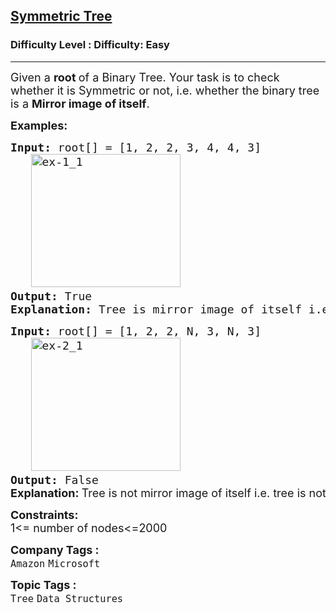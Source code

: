 <h2><a href="https://www.geeksforgeeks.org/problems/symmetric-tree/1">Symmetric Tree</a></h2><h3>Difficulty Level : Difficulty: Easy</h3><hr><div class="problems_problem_content__Xm_eO"><p><span style="font-size: 18px;">Given a <strong>root </strong>of a Binary Tree. Your task is to check whether it is Symmetric or not, i.e. whether the binary tree is a <strong>Mirror image of itself</strong>.</span></p>
<p><span style="font-size: 18px;"><strong>Examples:</strong></span></p>
<pre><span style="font-size: 18px;"><strong>Input:</strong> root[] = [1, 2, 2, 3, 4, 4, 3]
   <img src="https://media.geeksforgeeks.org/wp-content/uploads/20240926171713/ex-1_1.webp" alt="ex-1_1" width="239" height="213"><strong>
Output: </strong>True<strong>
Explanation: </strong>Tree is mirror image of itself i.e. tree is symmetric.</span>
</pre>
<pre><span style="font-size: 18px;"><strong>Input: </strong>root[] = [1, 2, 2, N, 3, N, 3]
   <img src="https://media.geeksforgeeks.org/wp-content/uploads/20240926171713/ex-2_1.webp" alt="ex-2_1" width="239" height="213"><strong>
Output: </strong>False<br><strong style="font-family: -apple-system, BlinkMacSystemFont, 'Segoe UI', Roboto, Oxygen, Ubuntu, Cantarell, 'Open Sans', 'Helvetica Neue', sans-serif;">Explanation: </strong><span style="font-family: -apple-system, BlinkMacSystemFont, 'Segoe UI', Roboto, Oxygen, Ubuntu, Cantarell, 'Open Sans', 'Helvetica Neue', sans-serif;">Tree is not mirror image of itself i.e. tree is not symmetric.</span></span></pre>
<p><span style="font-size: 18px;"><strong>Constraints:</strong><br>1&lt;= number of nodes&lt;=2000</span></p></div><p><span style=font-size:18px><strong>Company Tags : </strong><br><code>Amazon</code>&nbsp;<code>Microsoft</code>&nbsp;<br><p><span style=font-size:18px><strong>Topic Tags : </strong><br><code>Tree</code>&nbsp;<code>Data Structures</code>&nbsp;